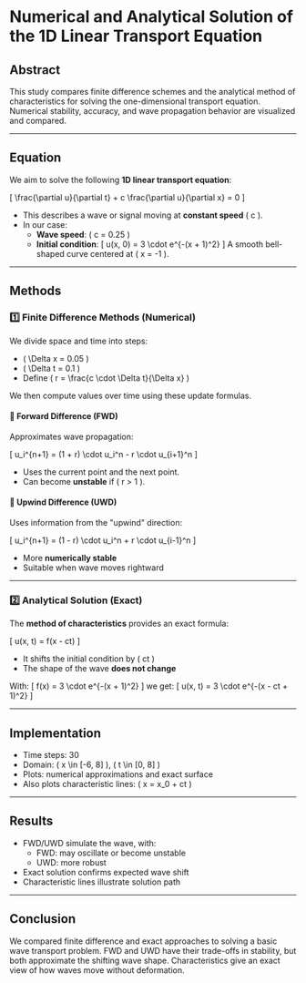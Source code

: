 # Numerical and Analytical Solution of the 1D Linear Transport Equation

## Abstract
This study compares finite difference schemes and the analytical method of characteristics for solving the one-dimensional transport equation. Numerical stability, accuracy, and wave propagation behavior are visualized and compared.

---

## Equation

We aim to solve the following **1D linear transport equation**:

\[
\frac{\partial u}{\partial t} + c \frac{\partial u}{\partial x} = 0
\]

- This describes a wave or signal moving at **constant speed** \( c \).
- In our case:
  - **Wave speed**: \( c = 0.25 \)
  - **Initial condition**:
    \[
    u(x, 0) = 3 \cdot e^{-(x + 1)^2}
    \]
    A smooth bell-shaped curve centered at \( x = -1 \).

---

## Methods

### 1️⃣ Finite Difference Methods (Numerical)

We divide space and time into steps:
- \( \Delta x = 0.05 \)
- \( \Delta t = 0.1 \)
- Define \( r = \frac{c \cdot \Delta t}{\Delta x} \)

We then compute values over time using these update formulas.

#### 🔹 Forward Difference (FWD)

Approximates wave propagation:

\[
u_i^{n+1} = (1 + r) \cdot u_i^n - r \cdot u_{i+1}^n
\]

- Uses the current point and the next point.
- Can become **unstable** if \( r > 1 \).

#### 🔹 Upwind Difference (UWD)

Uses information from the "upwind" direction:

\[
u_i^{n+1} = (1 - r) \cdot u_i^n + r \cdot u_{i-1}^n
\]

- More **numerically stable**
- Suitable when wave moves rightward

---

### 2️⃣ Analytical Solution (Exact)

The **method of characteristics** provides an exact formula:

\[
u(x, t) = f(x - ct)
\]

- It shifts the initial condition by \( ct \)
- The shape of the wave **does not change**

With:
\[
f(x) = 3 \cdot e^{-(x + 1)^2}
\]
we get:
\[
u(x, t) = 3 \cdot e^{-(x - ct + 1)^2}
\]

---

## Implementation

- Time steps: 30
- Domain: \( x \in [-6, 8] \), \( t \in [0, 8] \)
- Plots: numerical approximations and exact surface
- Also plots characteristic lines: \( x = x_0 + ct \)

---

## Results

- FWD/UWD simulate the wave, with:
  - FWD: may oscillate or become unstable
  - UWD: more robust
- Exact solution confirms expected wave shift
- Characteristic lines illustrate solution path

---

## Conclusion

We compared finite difference and exact approaches to solving a basic wave transport problem. FWD and UWD have their trade-offs in stability, but both approximate the shifting wave shape. Characteristics give an exact view of how waves move without deformation.